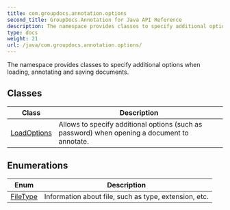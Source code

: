 ```yaml
---
title: com.groupdocs.annotation.options
second_title: GroupDocs.Annotation for Java API Reference
description: The namespace provides classes to specify additional options when loading annotating and saving documents.
type: docs
weight: 21
url: /java/com.groupdocs.annotation.options/
---
```


The namespace provides classes to specify additional options when loading, annotating and saving documents.


## Classes

| Class | Description |
| --- | --- |
| [LoadOptions](../com.groupdocs.annotation.options/loadoptions) | Allows to specify additional options (such as password) when opening a document to annotate. |

## Enumerations

| Enum | Description |
| --- | --- |
| [FileType](../com.groupdocs.annotation.options/filetype) | Information about file, such as type, extension, etc. |
